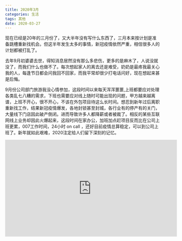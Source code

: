 ```yaml
---
title: 2020年3月
categories: 生活
tags: 其他
date: 2020-03-27
---
```


现在已经是20年的三月份了，又大半年没有写什么东西了，三月本来按计划是准备跳槽重新找机会。但这半年发生太多的事情，新冠疫情依然严重，相信很多人的计划都被打乱了。
<!--more-->  

去年9月初婆婆去世，得知消息居然没有那么多悲伤，更多的是麻木了，人说没就没了，而我们什么也做不了。每次想起家人的离去还是难受，奶奶是最疼我最关心我的人，每逢节日都会问我回不回家，而我平常却很少打电话问好，现在想起来甚是后悔。  

9月份公司部门旅游我没心情参加，这段时间以来每天浑浑噩噩,上班都要应对处理各类乱七八糟的需求，下班也需要应对线上随时可能出现的问题，甲方越来越离谱，上班不开心，很不开心，不该在外包项目待这么长时间。想忍到新年过后离职重新找工作，结果新冠疫情爆发，各地封锁甚至封城，各行业有的停产有的关门，大量线下门店因此破产倒闭。进而导致许多人都降薪或者被裁了。相反的某些互联网线上业务却因此火爆起来，这段时间在家办公，加班加点赶项目反而比在公司上班更累，007工作时间，24小时 on call ，还好目前疫情总算稳定，可以到公司上班了。新年就如此艰难，2020注定给人们留下深刻的记忆。

<iframe width="560" height="315" src="https://www.youtube.com/embed/lyUmfiD3Dzk" frameborder="0" allow="accelerometer; autoplay; encrypted-media; gyroscope; picture-in-picture" allowfullscreen></iframe>
